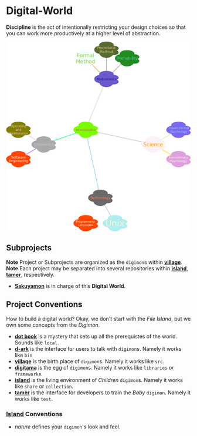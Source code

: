 # Digital-World

**Discipline** is the act of intentionally restricting your design choices so that you can work more productively at a higher level of abstraction.

![brainstorm](.book/nature/readme/brainstorm.png)

## Subprojects

**Note** Project or Subprojects are organized as the `digimon`s within [**village**](village).
**Note** Each project may be separated into several repositories within [**island**](island), [**tamer**](tamer), respectively. 

+ [**Sakuyamon**](village/sakuyamon) is in charge of this **Digital World**.

## Project Conventions

How to build a digital world? Okay, we don't start with the _File Island_, but we own some concepts from the _Digimon_.

+ [**dot book**](.book) is a mystery that sets up all the prerequistes of the world. Sounds like `local`.
+ [**d-ark**](d-ark) is the interface for users to talk with `digimon`s. Namely it works like `bin`
+ [**village**](village) is the birth place of `digimon`s. Namely it works like `src`.
+ [**digitama**](digitama) is the egg of `digimon`s. Namely it works like `libraries` or `frameworks`.
+ [**island**](island) is the living environment of _Children_ `digimon`s. Namely it works like `share` or `collection`.
+ [**tamer**](tamer) is the interface for developers to train the _Baby_ `digimon`. Namely it works like `test`.

### [**Island**](island) Conventions

- _nature_ defines your `digimon`'s look and feel.

